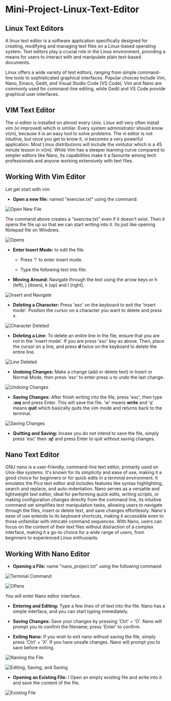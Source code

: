 # Mini-Project-Linux-Text-Editor 

## Linux Text Editors 

A linux text editor is a software application specifically designed for creating, modifying and managing text files on a Linux-based operating system. Text editors play a crucial role in the Linux environment, providing a means for users to interact with and manipulate plain text-based documents.

Linux offers a wide variety of text editors, ranging from simple command-line tools to sophisticated graphical interfaces. Popular choices include Vim, Nano, Emacs, Gedit, and Visual Studio Code (VS Code). Vim and Nano are commonly used for command-line editing, while Gedit and VS Code provide graphical user interfaces. 

## VIM Text Editor 

The vi editor is installed on almost every Unix. Linux will very often install vim (vi improved) which is similar. Every system administrator should know vi(m), because it is an easy tool to solve problems. The vi editor is not intuitive, but once you get to know it, vi becomes a very powerful application. Most Linux distributions will include the vimtutor which is a 45 minute lesson in vi(m). While Vim has a steeper learning curve compared to simpler editors like Nano, its capabilities make it a favourite among tech professionals and anyone working extensively with text files. 

## Working With Vim Editor 

Let get start with vim 

- **Open a new file:** named "exercise.txt" using the command:

![Open New File](./img/01.%20Open%20New%20File.png) 

The command above creates a "exercise.txt" even if it doesn't exist. Then it opens the file up so that we can start writing into it. Its just like opening Notepad file on Windows. 

![Opens](./img/02.%20Opens.png)

- **Enter Insert Mode:** to edit the file.

    - Press 'i' to enter insert mode.

    - Type the following text into file:

- **Moving Around:** Navigate through the text using the arrow keys or h (left), j (down), k (up) and l (right).

![Insert and Navigate](./img/03.%20Insert%20and%20Navigate.png)    

- **Deleting a Character:** Press 'esc' on the keyboard to exit the 'insert mode'. Position the cursor on a character you want to delete and press x. 

![Character Deleted](./img/04.%20Character%20Deleted.png) 

- **Deleting a Line:** To delete an entire line in the file, ensure that you are not in the 'insert mode'. If you are press 'esc' key as above. Then, place the cursor on a line, and press **d** twice on the keyboard to delete the entire line. 

![Line Deleted](./img/05.%20Line%20Deleted.png) 

- **Undoing Changes:** Make a change (add or delete text) in Insert or Normal Mode, then press 'esc' to enter press u to undo the last change. 

![Undoing Changes](./img/06.%20Undoing%20Change.png) 

- **Saving Changes:** After finish writing into the file, press 'esc', then type **:wq** and press Enter. This will save the file. 'w' means **write** and 'q' means **quit** which basically quits the vim mode and returns back to the terminal. 

![Saving Changes](./img/07.Saving%20Changes.png) 

- **Quitting and Saving:** Incase you do not intend to save the file, simply press 'esc' then **:q!** and press Enter to quit without saving changes. 

## Nano Text Editor 

GNU nano is a user-friendly, command-line text editor, primarily used on Unix-like systems. It's known for its simplicity and ease of use, making it a good choice for beginners or for quick edits in a terminal environment. It emulates the Pico text editor and includes features like syntax highlighting, search and replace, and auto-indentation. 
Nano serves as a versatile and lightweight text editor, ideal for performing quick edits, writing scripts, or making configuration changes directly from the command line, its intuitive command set simplifies text manipulation tasks, allowing users to navigate through the files, insert or delete text, and save changes effortlessly. Nano's ease of use extends to its keyboard shortcuts, making it accessible even to those unfamiliar with intricate command sequences. With Nano, users can focus on the content of their text files without distraction of a complex interface, making it a go-to choice for a wide range of users, from beginners to experienced Linux enthusiasts. 

## Working With Nano Editor 

- **Opening a File:** name "nano_project.txt" using the following command: 

![Terminal Command](./img/08.%20Terminal%20Command.png) 

![OPens](./img/09.%20Opens.png)

You will enter Nano editor interface. 

- **Entering and Editing:** Type a few lines of of text into the file. Nano has a simple interface, and you can start typing immediately. 

- **Saving Changes:** Save your changes by pressing 'Ctrl' + 'O'. Nano will prompt you to confirm the filename; press 'Enter' to confirm. 

- **Exiting Nano:** If you wish to exit nano without saving the file, simply press 'Ctrl' + 'X'. If you have unsafe changes. Nano will prompt you to save before exiting. 

![Naming the File](./img/10.%20Naming%20the%20File.png) 

![Editing, Saving, and Saving](./img/11.%20Editing,%20Saving,%20and%20Exiting.png)

- **Opening an Existing File:** I Open an empty existing file and write into it and save the content of the file. 

![Existing File](./img/12.%20Exixting%20File.png) 
